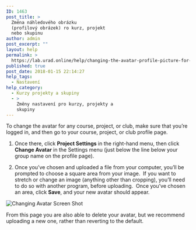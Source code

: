 ```yaml
---
ID: 1463
post_title: >
  Změna náhledového obrázku
  (profilový obrázek) ro kurz, projekt
  nebo skupinu
author: admin
post_excerpt: ""
layout: help
permalink: >
  https://lab.urad.online/help/changing-the-avatar-profile-picture-for-a-course-project-or-club/
published: true
post_date: 2018-01-15 22:14:27
help_tags:
  - Nastavení
help_category:
  - Kurzy projekty a skupiny
  - >
    Změny nastavení pro kurzy, projekty a
    skupiny
---
```

To change the avatar for any course, project, or club, make sure that you’re logged in, and then go to your course, project, or club profile page.

1. Once there, click <strong>Project Settings</strong> in the right-hand menu, then click <strong>Change Avatar</strong> in the Settings menu (just below the line below your group name on the profile page).

2. Once you’ve chosen and uploaded a file from your computer, you’ll be prompted to choose a square area from your image.  If you want to stretch or change an image (anything other than cropping), you’ll need to do so with another program, before uploading.  Once you’ve chosen an area, click <strong>Save</strong>, and your new avatar should appear.

<img class="alignnone wp-image-36486 size-full" src="https://openlab.citytech.cuny.edu/wp-content/uploads/2012/08/Changing_Avatar_1_V2.png" alt="Changing Avatar Screen Shot" />

From this page you are also able to delete your avatar, but we recommend uploading a new one, rather than reverting to the default.